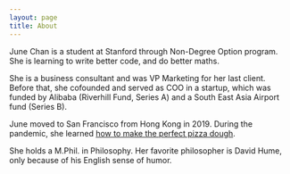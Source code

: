 ```yaml
---
layout: page
title: About
---
```


June Chan is a student at Stanford through Non-Degree Option program. She is learning to write better code, and do better maths.

She is a business consultant and was VP Marketing for her last client. Before that, she cofounded and served as COO in a startup, which was funded by Alibaba (Riverhill Fund, Series A) and a South East Asia Airport fund (Series B).

June moved to San Francisco from Hong Kong in 2019. During the pandemic, she learned [how to make the perfect pizza dough](https://www.youtube.com/watch?v=SDpCzJw2xm4&list=PLPvoLJW0kOl8dtUWddvDvQfZWKlwwJXdX&index=2&t=0s).

She holds a M.Phil. in Philosophy. Her favorite philosopher is David Hume, only because of his English sense of humor.

